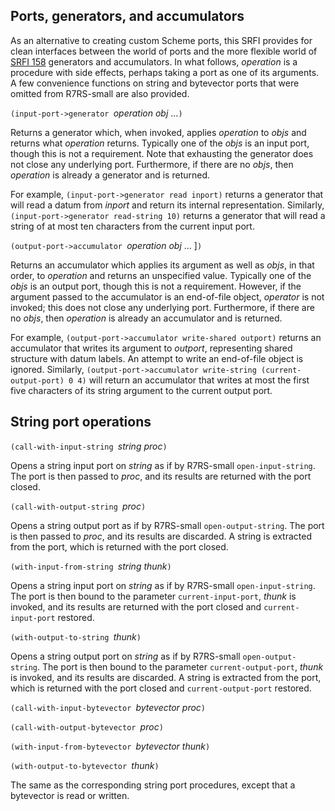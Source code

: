 ## Ports, generators, and accumulators

As an alternative to creating custom Scheme ports, this SRFI provides for
clean interfaces between the world of ports and the more flexible world of
[SRFI 158](http://srfi.schemers.org/srfi-158/srfi-158.html) generators and accumulators.
In what follows, *operation* is a procedure with side effects, perhaps taking a port as
one of its arguments.  A few convenience functions on string and bytevector ports that were omitted
from R7RS-small are also provided.

`(input-port->generator `*operation obj* ...`)`

Returns a generator which, when invoked, applies *operation* to *objs*
and returns what *operation* returns.
Typically one of the *objs* is an input port, though this is not a requirement.
Note that exhausting the generator does not close any underlying port.
Furthermore, if there are no *objs*, then *operation* is
already a generator and is returned.

For example,
`(input-port->generator read inport)` returns a generator
that will read a datum from *inport* and return
its internal representation.
Similarly, `(input-port->generator read-string 10)` returns a generator
that will read a string of at most ten characters
from the current input port.

`(output-port->accumulator `*operation obj* ... ]`)`

Returns an accumulator which applies its argument as well as
*objs*, in that order, to *operation* and returns an unspecified value.
Typically one of the *objs* is an output port, though this is not a requirement.
However, if the argument passed to the accumulator is an
end-of-file object, *operator* is not invoked;
this does not close any underlying port.
Furthermore, if there are no *objs*, then *operation* is
already an accumulator and is returned.

For example, `(output-port->accumulator write-shared outport)`
returns an accumulator that writes its argument
to *outport*, representing shared structure with datum labels.
An attempt to write an end-of-file object is ignored.
Similarly, `(output-port->accumulator write-string (current-output-port) 0 4)`
will return an accumulator that writes at most the first five characters of its
string argument to the current output port.

## String port operations

`(call-with-input-string `*string proc*`)`

Opens a string input port on *string* as if by
R7RS-small `open-input-string`. The port is then
passed to *proc*,
and its results are returned
with the port closed.

`(call-with-output-string `*proc*`)`

Opens a string output port as if by
R7RS-small `open-output-string`. The port is then
passed to *proc*,
and its results are discarded.
A string is extracted from the port, which is returned
with the port closed.

`(with-input-from-string `*string thunk*`)`

Opens a string input port on *string* as if by
R7RS-small `open-input-string`. The port is then
bound to the parameter `current-input-port`,
*thunk* is invoked,
and its results are returned
with the port closed and `current-input-port` restored.

`(with-output-to-string `*thunk*`)`

Opens a string output port on *string* as if by
R7RS-small `open-output-string`. The port is then
bound to the parameter `current-output-port`,
*thunk* is invoked,
and its results are discarded.
A string is extracted from the port, which is returned
with the port closed and `current-output-port` restored.

`(call-with-input-bytevector `*bytevector proc*`)`

`(call-with-output-bytevector `*proc*`)`

`(with-input-from-bytevector `*bytevector thunk*`)`

`(with-output-to-bytevector `*thunk*`)`

The same as the corresponding string port procedures,
except that a bytevector is read or written.
